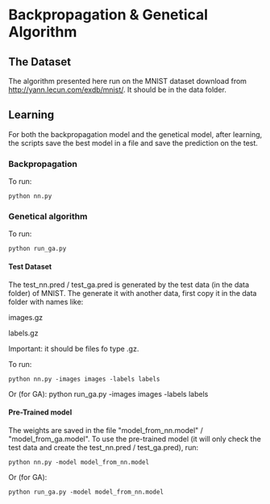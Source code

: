 # Backpropagation & Genetical Algorithm

## The Dataset
The algorithm presented here run on the MNIST dataset download from http://yann.lecun.com/exdb/mnist/.
It should be in the data folder.

## Learning
For both the backpropagation model and the genetical model, after learning, the scripts save the best model in a file and save the prediction on the test.

### Backpropagation

To run:

    python nn.py

### Genetical algorithm

To run:

    python run_ga.py

#### Test Dataset
The test_nn.pred / test_ga.pred is generated by the test data (in the data folder) of MNIST.
The generate it with another data, first copy it in the data folder with names like:

images.gz

labels.gz

Important: it should be files fo type .gz.

To run:

    python nn.py -images images -labels labels

Or (for GA):
    python run_ga.py -images images -labels labels


#### Pre-Trained model
The weights are saved in the file "model_from_nn.model" / "model_from_ga.model".
To use the pre-trained model (it will only check the test data and create the test_nn.pred / test_ga.pred), run:

    python nn.py -model model_from_nn.model

Or (for GA):

    python run_ga.py -model model_from_nn.model
